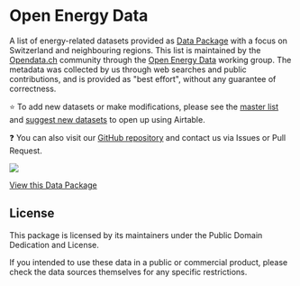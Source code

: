 # Open Energy Data

A list of energy-related datasets provided as [Data Package](http://dataprotocols.readthedocs.io/en/latest/simple-data-format.html) with a focus on Switzerland and neighbouring regions. This list is maintained by the [Opendata.ch](http://opendata.ch) community through the [Open Energy Data](https://energy.opendata.ch/) working group. The metadata was collected by us through web searches and public contributions, and is provided as "best effort", without any guarantee of correctness.

:star: To add new datasets or make modifications, please see the [master list](https://airtable.com/shr3ZVzEUlxS2JRLu) and [suggest new datasets](https://airtable.com/shrykWVriVLuRzZ9I) to open up using Airtable.

:question: You can also visit our [GitHub repository](https://github.com/schoolofdata-ch/energy-data-ch) and contact us via Issues or Pull Request.

[![](https://assets.okfn.org/p/data/img/logo.png)](https://data.okfn.org/tools/view?url=https%3A%2F%2Fraw.githubusercontent.com%2Fschoolofdata-ch%2Fenergy-data-ch%2Fmaster%2Fdatapackage.json)

[View this Data Package ](https://data.okfn.org/tools/view?url=https%3A%2F%2Fraw.githubusercontent.com%2Fschoolofdata-ch%2Fenergy-data-ch%2Fmaster%2Fdatapackage.json)

## License

This package is licensed by its maintainers under the Public Domain Dedication
and License.

If you intended to use these data in a public or commercial product, please
check the data sources themselves for any specific restrictions.
